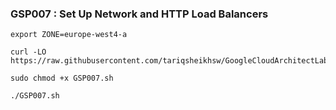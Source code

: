 ### GSP007 : Set Up Network and HTTP Load Balancers 

```
export ZONE=europe-west4-a
```

```
curl -LO https://raw.githubusercontent.com/tariqsheikhsw/GoogleCloudArchitectLabs/main/GSP007.sh

sudo chmod +x GSP007.sh

./GSP007.sh
```


